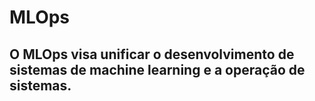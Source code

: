 # MLOps
## O MLOps visa unificar o desenvolvimento de sistemas de machine learning e a operação de sistemas.

